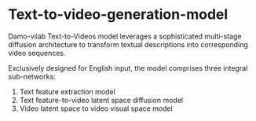 # Text-to-video-generation-model
Damo-vilab Text-to-Videos model leverages a sophisticated multi-stage diffusion architecture to transform textual descriptions into corresponding video sequences. 

Exclusively designed for English input, the model comprises three integral sub-networks:
1. Text feature extraction model
2. Text feature-to-video latent space diffusion model
3. Video latent space to video visual space model

